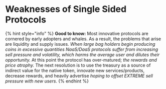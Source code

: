 # Weaknesses of Single Sided Protocols

{% hint style="info" %}
**Good to know:** Most innovative protocols are cornered by early adopters and whales. As a result, the problems that arise are liquidity and supply issues. _When large bag holders begin producing coins in excessive quantities NaaS/DaaS protocols suffer from increasing sell pressure and volatility, which harms the average user and dilutes their opportunity._ At this point the protocol has over-matured; _the rewards and price atrophy._ The next resolution is to use the treasury as a source of indirect value for the native token, innovate new services/products, decrease rewards, and heavily advertise _hoping to offset EXTREME sell pressure with new users_.   &#x20;
{% endhint %}

